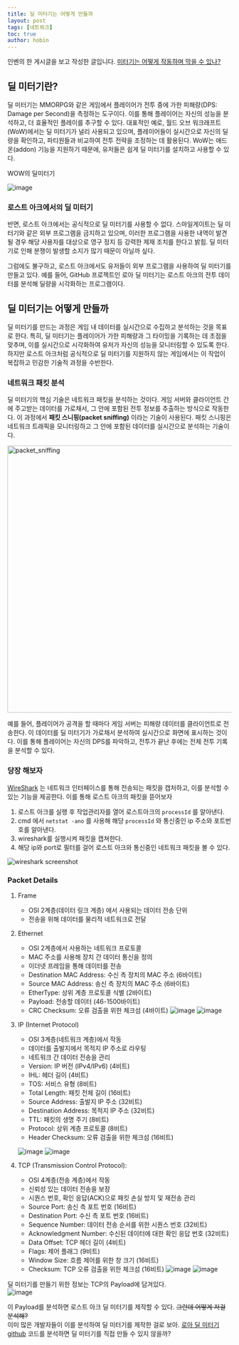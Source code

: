 ```yaml
---
title: 딜 미터기는 어떻게 만들까
layout: post
tags: [네트워크]
toc: true
author: hobin
---
```


인벤의 한 게시글을 보고 작성한 글입니다.
[미터기는 어떻게 작동하며 막을 수 있나?](https://www.inven.co.kr/board/lostark/4811/4788926?vtype=pc) 


## 딜 미터기란?

딜 미터기는 MMORPG와 같은 게임에서 플레이어가 전투 중에 가한 피해량(DPS: Damage per Second)을 측정하는 도구이다. 이를 통해 플레이어는 자신의 성능을 분석하고, 더 효율적인 플레이를 추구할 수 있다. 대표적인 예로, 월드 오브 워크래프트(WoW)에서는 딜 미터기가 널리 사용되고 있으며, 플레이어들이 실시간으로 자신의 딜량을 확인하고, 파티원들과 비교하여 전투 전략을 조정하는 데 활용된다. WoW는 애드온(addon) 기능을 지원하기 때문에, 유저들은 쉽게 딜 미터기를 설치하고 사용할 수 있다.

WOW의 딜미터기

![image](https://github.com/user-attachments/assets/e3f4db30-89ed-4c3a-81e7-7151ab57ffd3)


### 로스트 아크에서의 딜 미터기

반면, 로스트 아크에서는 공식적으로 딜 미터기를 사용할 수 없다. 스마일게이트는 딜 미터기와 같은 외부 프로그램을 금지하고 있으며, 이러한 프로그램을 사용한 내역이 발견될 경우 해당 사용자를 대상으로 영구 정지 등 강력한 제재 조치를 한다고 밝힘. 딜 미터기로 인해 분쟁이 발생할 소지가 많기 때문이 아닐까 싶다.

그럼에도 불구하고, 로스트 아크에서도 유저들이 외부 프로그램을 사용하여 딜 미터기를 만들고 있다. 예를 들어, GitHub 프로젝트인 로아 딜 미터기는 로스트 아크의 전투 데이터를 분석해 딜량을 시각화하는 프로그램이다. 

## 딜 미터기는 어떻게 만들까

딜 미터기를 만드는 과정은 게임 내 데이터를 실시간으로 수집하고 분석하는 것을 목표로 한다. 특히, 딜 미터기는 플레이어가 가한 피해량과 그 타이밍을 기록하는 데 초점을 맞추며, 이를 실시간으로 시각화하여 유저가 자신의 성능을 모니터링할 수 있도록 한다. 하지만 로스트 아크처럼 공식적으로 딜 미터기를 지원하지 않는 게임에서는 이 작업이 복잡하고 민감한 기술적 과정을 수반한다.

### 네트워크 패킷 분석

딜 미터기의 핵심 기술은 네트워크 패킷을 분석하는 것이다. 게임 서버와 클라이언트 간에 주고받는 데이터를 가로채서, 그 안에 포함된 전투 정보를 추출하는 방식으로 작동한다. 이 과정에서 **패킷 스니핑(packet sniffing)** 이라는 기술이 사용된다. 패킷 스니핑은 네트워크 트래픽을 모니터링하고 그 안에 포함된 데이터를 실시간으로 분석하는 기술이다.

<img src="https://github.com/user-attachments/assets/f2a12fe5-94f8-4d0e-a63d-4cb94eb3c1e7" width="600px" height="600px" alt="packet_sniffing"></img><br/>

예를 들어, 플레이어가 공격을 할 때마다 게임 서버는 피해량 데이터를 클라이언트로 전송한다. 이 데이터를 딜 미터기가 가로채서 분석하여 실시간으로 화면에 표시하는 것이다. 이를 통해 플레이어는 자신의 DPS를 파악하고, 전투가 끝난 후에는 전체 전투 기록을 분석할 수 있다.

### 당장 해보자

[WireShark](https://www.wireshark.org/) 는 네트워크 인터페이스를 통해 전송되는 패킷을 캡처하고, 이를 분석할 수 있는 기능을 제공한다. 이를 통해 로스트 아크의 패킷을 뜯어보자

1. 로스트 아크를 실행 후 작업관리자를 열어 로스트아크의 `processId` 를 알아낸다.
2. cmd 에서 `netstat -ano` 를 사용해 해당 `processId` 와 통신중인 ip 주소와 포트번호를 알아낸다.
3. wireshark를 실행시켜 패킷을 캡쳐한다.
4. 해당 ip와 port로 필터를 걸어 로스트 아크와 통신중인 네트워크 패킷을 볼 수 있다.

![wireshark screenshot](https://github.com/user-attachments/assets/420199be-193a-4af2-8da4-2ebfe917ada7)


### Packet Details

1. Frame
    - OSI 2계층(데이터 링크 계층) 에서 사용되는 데이터 전송 단위
    - 전송을 위해 데이터를 물리적 네트워크로 전달
2. Ethernet
    - OSI 2계층에서 사용하는 네트워크 프로토콜
    - MAC 주소를 사용해 장치 간 데이터 통신을 정의
    - 이더넷 프레임을 통해 데이터를 전송
    - Destination MAC Address: 수신 측 장치의 MAC 주소 (6바이트)
    - Source MAC Address: 송신 측 장치의 MAC 주소 (6바이트)
    - EtherType: 상위 계층 프로토콜 식별 (2바이트)
    - Payload: 전송할 데이터 (46-1500바이트)
    - CRC Checksum: 오류 검출을 위한 체크섬 (4바이트)
    ![image](https://github.com/user-attachments/assets/12111cf4-2607-4c58-bffc-fdbce71cb7bf)
    ![image](https://github.com/user-attachments/assets/1f5e5bb3-a53f-413e-92f7-d815f3edde5f)

3. IP (Internet Protocol)
    - OSI 3계층(네트워크 계층)에서 작동
    - 데이터를 출발지에서 목적지 IP 주소로 라우팅
    - 네트워크 간 데이터 전송을 관리
    - Version: IP 버전 (IPv4/IPv6) (4비트)
    - IHL: 헤더 길이 (4비트)
    - TOS: 서비스 유형 (8비트)
    - Total Length: 패킷 전체 길이 (16비트)
    - Source Address: 출발지 IP 주소 (32비트)
    - Destination Address: 목적지 IP 주소 (32비트)
    - TTL: 패킷의 생명 주기 (8비트)
    - Protocol: 상위 계층 프로토콜 (8비트)
    - Header Checksum: 오류 검출을 위한 체크섬 (16비트)
    
    ![image](https://github.com/user-attachments/assets/522b6592-85fe-439c-bcb3-6d62cdc3d1b7)
    ![image](https://github.com/user-attachments/assets/116b7949-a258-434e-84df-898d4f101840)
    
4. TCP (Transmission Control Protocol):
    - OSI 4계층(전송 계층)에서 작동
    - 신뢰성 있는 데이터 전송을 보장
    - 시퀀스 번호, 확인 응답(ACK)으로 패킷 손실 방지 및 재전송 관리
    - Source Port: 송신 측 포트 번호 (16비트)
    - Destination Port: 수신 측 포트 번호 (16비트)
    - Sequence Number: 데이터 전송 순서를 위한 시퀀스 번호 (32비트)
    - Acknowledgment Number: 수신된 데이터에 대한 확인 응답 번호 (32비트)
    - Data Offset: TCP 헤더 길이 (4비트)
    - Flags: 제어 플래그 (9비트)
    - Window Size: 흐름 제어를 위한 창 크기 (16비트)
    - Checksum: TCP 오류 검출을 위한 체크섬 (16비트)
    ![image](https://github.com/user-attachments/assets/744ad99a-fc45-4c10-86c2-79e8a2103776)
    ![image](https://github.com/user-attachments/assets/377e9fdd-86f3-4fa5-b1cf-bf18d2bab000)

딜 미터기를 만들기 위한 정보는 TCP의 Payload에 담겨있다.    
![image](https://github.com/user-attachments/assets/275747ef-c409-4377-b606-557bd40396e1)

이 Payload를 분석하면 로스트 아크 딜 미터기를 제작할 수 있다. ~~그런데 어떻게 저걸 분석해?~~    
이미 많은 개발자들이 이를 분석하여 딜 미터기를 제작한 걸로 보아. [로아 딜 미터기 github](https://github.com/snoww/loa-logs) 코드를 분석하면 딜 미터기를 직접 만들 수 있지 않을까?